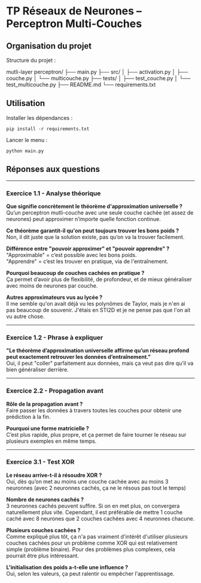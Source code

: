 # TP Réseaux de Neurones – Perceptron Multi-Couches

## Organisation du projet

Structure du projet :

mutli-layer perceptron/
├── main.py
├── src/
│ ├── activation.py
│ ├── couche.py
│ └── multicouche.py
├── tests/
│ ├── test_couche.py
│ └── test_multicouche.py
├── README.md
└── requirements.txt


## Utilisation

Installer les dépendances : 

```
pip install -r requirements.txt
```

Lancer le menu :

```
python main.py
```

## Réponses aux questions

---

### Exercice 1.1 - Analyse théorique

**Que signifie concrètement le théorème d'approximation universelle ?**  
Qu’un perceptron mutli-couche avec une seule couche cachée (et assez de neurones) peut approximer n’importe quelle fonction continue.

**Ce théorème garantit-il qu'on peut toujours trouver les bons poids ?**  
Non, il dit juste que la solution existe, pas qu’on va la trouver facilement.

**Différence entre "pouvoir approximer" et "pouvoir apprendre" ?**  
"Approximable" = c’est possible avec les bons poids.  
"Apprendre" = c’est les trouver en pratique, via de l'entraînement.

**Pourquoi beaucoup de couches cachées en pratique ?**  
Ça permet d’avoir plus de flexibilité, de profondeur, et de mieux généraliser avec moins de neurones par couche.

**Autres approximateurs vus au lycée ?**  
Il me semble qu'on avait déjà vu les polynômes de Taylor, mais je n'en ai pas beaucoup de souvenir. J'étais en STI2D et je ne pense pas que l'on ait vu autre chose. 

---

### Exercice 1.2 - Phrase à expliquer

**"Le théorème d’approximation universelle affirme qu’un réseau profond peut exactement retrouver les données d’entraînement."**  
Oui, il peut "coller" parfaitement aux données, mais ça veut pas dire qu’il va bien généraliser derrière.

---

### Exercice 2.2 - Propagation avant

**Rôle de la propagation avant ?**  
Faire passer les données à travers toutes les couches pour obtenir une prédiction à la fin.

**Pourquoi une forme matricielle ?**  
C’est plus rapide, plus propre, et ça permet de faire tourner le réseau sur plusieurs exemples en même temps.

---

### Exercice 3.1 - Test XOR

**Le réseau arrive-t-il à résoudre XOR ?**  
Oui, dès qu’on met au moins une couche cachée avec au moins 3 neuronnes (avec 2 neuronnes cachés, ça ne le résous pas tout le temps)

**Nombre de neurones cachés ?**  
3 neuronnes cachés peuvent suffire. Si on en met plus, on convergera naturellement plus vite. Cependant, il est préférable de mettre 1 couche caché avec 8 neurones que 2 couches cachées avec 4 neuronnes chacune.

**Plusieurs couches cachées ?**  
Comme expliqué plus tôt, ça n'a pas vraiment d'intérêt d'utiliser plusieurs couches cachées pour un problème comme XOR qui est relativement simple (problème binaire). Pour des problèmes plus complexes, cela pourrait être plus intéressant.

**L'initialisation des poids a-t-elle une influence ?**  
Oui, selon les valeurs, ça peut ralentir ou empêcher l'apprentissage.